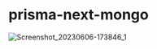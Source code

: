 # prisma-next-mongo

![Screenshot_20230606-173846_1](https://github.com/Aninimo/prisma-next-mongo/assets/75839810/963d7190-2537-49a4-8e81-50639df0a54d)

